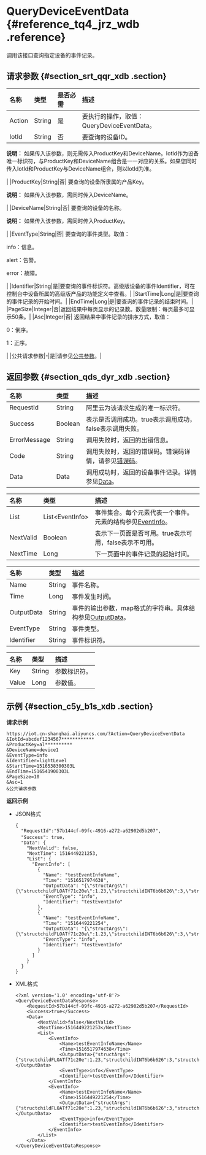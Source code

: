 # QueryDeviceEventData {#reference_tq4_jrz_wdb .reference}

调用该接口查询指定设备的事件记录。

## 请求参数 {#section_srt_qqr_xdb .section}

|名称|类型|是否必需|描述|
|:-|:-|:---|:-|
|Action|String|是|要执行的操作，取值：QueryDeviceEventData。|
|IotId|String|否| 要查询的设备ID。

 **说明：** 如果传入该参数，则无需传入ProductKey和DeviceName。IotId作为设备唯一标识符，与ProductKey和DeviceName组合是一一对应的关系。如果您同时传入IotId和ProductKey与DeviceName组合，则以IotId为准。

 |
|ProductKey|String|否| 要查询的设备所隶属的产品Key。

 **说明：** 如果传入该参数，需同时传入DeviceName。

 |
|DeviceName|String|否| 要查询的设备的名称。

 **说明：** 如果传入该参数，需同时传入ProductKey。

 |
|EventType|String|否| 要查询的事件类型。取值：

 info：信息。

 alert：告警。

 error：故障。

 |
|Identifier|String|是|要查询的事件标识符。高级版设备的事件Identifier，可在控制台中设备所属的高级版产品的功能定义中查看。|
|StartTime|Long|是|要查询的事件记录的开始时间。|
|EndTime|Long|是|要查询的事件记录的结束时间。|
|PageSize|Integer|否|返回结果中每页显示的记录数。数量限制：每页最多可显示50条。|
|Asc|Integer|否| 返回结果中事件记录的排序方式，取值：

 0：倒序。

 1：正序。

 |
|公共请求参数|-|是|请参见[公共参数](intl.zh-CN/云端开发指南/云端API参考/公共参数.md#)。|

## 返回参数 {#section_qds_dyr_xdb .section}

|名称|类型|描述|
|:-|:-|:-|
|RequestId|String|阿里云为该请求生成的唯一标识符。|
|Success|Boolean|表示是否调用成功。true表示调用成功，false表示调用失败。|
|ErrorMessage|String|调用失败时，返回的出错信息。|
|Code|String|调用失败时，返回的错误码。错误码详情，请参见[错误码](intl.zh-CN/云端开发指南/云端API参考/错误码.md#)。|
|Data|Data|调用成功时，返回的设备事件记录。详情参见[Data](#table_sdc_kyr_xdb)。|

|名称|类型|描述|
|:-|:-|:-|
|List|List<EventInfo\>|事件集合。每个元素代表一个事件。元素的结构参见[EventInfo](#table_hxp_kzr_xdb)。|
|NextValid|Boolean|表示下一页面是否可用。true表示可用，false表示不可用。|
|NextTime|Long|下一页面中的事件记录的起始时间。|

|名称|类型|描述|
|:-|:-|:-|
|Name|String|事件名称。|
|Time|Long|事件发生时间。|
|OutputData|String|事件的输出参数，map格式的字符串。具体结构参见[OutputData](#table_z2b_tzr_xdb)。|
|EventType|String|事件类型。|
|Identifier|String|事件标识符。|

|名称|类型|描述|
|:-|:-|:-|
|Key|String|参数标识符。|
|Value|Long|参数值。|

## 示例 {#section_c5y_b1s_xdb .section}

**请求示例**

```
https://iot.cn-shanghai.aliyuncs.com/?Action=QueryDeviceEventData
&IotId=abcdef1234567************
&ProductKey=al**********
&DeviceName=device1
&EventType=info
&Identifier=lightLevel
&StartTime=1516538300303L
&EndTime=1516541900303L
&PageSize=10
&Asc=1
&公共请求参数
```

**返回示例**

-   JSON格式

    ```
    {
      "RequestId":"57b144cf-09fc-4916-a272-a62902d5b207",
      "Success": true，
      "Data": {
        "NextValid": false,
        "NextTime": 1516449221253,
        "List": {
          "EventInfo": [
            {
              "Name": "testEventInfoName",
              "Time": "1516517974638",
              "OutputData": "{\"structArgs\":{\"structchildFLOATf71c20e\":1.23,\"structchildINT6b6b626\":3,\"structchildDATE663436a\":\"1516517966152\",\"structchildDOUBLE08d0f74\":1.23,\"structchildTEXTdc764f9\":\"07b68264b0ba42c18e5f\",\"structchildBOOLd260729\":0,\"structchildENUMbe62590\":1},\"enumArgs\":0,\"boolArgs\":0,\"floatArgs\":2.3,\"dateArgs\":\"1516517966152\",\"intArgs\":1,\"doubleArgs\":2.3,\"textArgs\":\"dV56zbkzjBjw1Ti1dA52\"}",
              "EventType": "info",
              "Identifier": "testEventInfo"
            },
            {
              "Name": "testEventInfoName",
              "Time": "1516449221254",
              "OutputData": "{\"structArgs\":{\"structchildFLOATf71c20e\":1.23,\"structchildINT6b6b626\":3,\"structchildDATE663436a\":\"1516449212507\",\"structchildDOUBLE08d0f74\":1.23,\"structchildTEXTdc764f9\":\"a1f3583dde3944289639\",\"structchildBOOLd260729\":0,\"structchildENUMbe62590\":1},\"enumArgs\":0,\"boolArgs\":0,\"floatArgs\":2.3,\"dateArgs\":\"1516449212507\",\"intArgs\":1,\"doubleArgs\":2.3,\"textArgs\":\"1z4XNBvvA7eZw8XViaJp\"}",
              "EventType": "info",
              "Identifier": "testEventInfo"
            }
          ]
        }
      }
    }
    ```

-   XML格式

    ```
    <?xml version='1.0' encoding='utf-8'?>
    <QueryDeviceEventDataResponse>
        <RequestId>57b144cf-09fc-4916-a272-a62902d5b207</RequestId>
        <Success>true</Success>
        <Data>
            <NextValid>false</NextValid>
            <NextTime>1516449221253</NextTime>
            <List>
                <EventInfo>
                    <Name>testEventInfoName</Name>
                    <Time>1516517974638</Time>
                    <OutputData>{"structArgs":{"structchildFLOATf71c20e":1.23,"structchildINT6b6b626":3,"structchildDATE663436a":"1516517966152","structchildDOUBLE08d0f74":1.23,"structchildTEXTdc764f9":"07b68264b0ba42c18e5f","structchildBOOLd260729":0,"structchildENUMbe62590":1},"enumArgs":0,"boolArgs":0,"floatArgs":2.3,"dateArgs":"1516517966152","intArgs":1,"doubleArgs":2.3,"textArgs":"dV56zbkzjBjw1Ti1dA52"}</OutputData>
                    <EventType>info</EventType>
                    <Identifier>testEventInfo</Identifier>
                </EventInfo>
                <EventInfo>
                    <Name>testEventInfoName</Name>
                    <Time>1516449221254</Time>
                    <OutputData>{"structArgs":{"structchildFLOATf71c20e":1.23,"structchildINT6b6b626":3,"structchildDATE663436a":"1516449212507","structchildDOUBLE08d0f74":1.23,"structchildTEXTdc764f9":"a1f3583dde3944289639","structchildBOOLd260729":0,"structchildENUMbe62590":1},"enumArgs":0,"boolArgs":0,"floatArgs":2.3,"dateArgs":"1516449212507","intArgs":1,"doubleArgs":2.3,"textArgs":"1z4XNBvvA7eZw8XViaJp"}</OutputData>
                    <EventType>info</EventType>
                    <Identifier>testEventInfo</Identifier>
                </EventInfo>
            </List>
        </Data>
    </QueryDeviceEventDataResponse>
    ```



